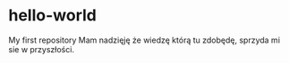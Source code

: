 # hello-world
My first repository 
Mam nadzięję że wiedzę którą tu zdobędę, sprzyda mi sie w przyszłości. 

